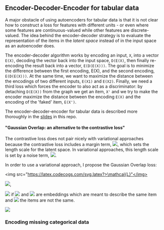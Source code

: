 
## Encoder-Decoder-Encoder for tabular data
A major obstacle of using autoencoders for tabular data is that it is not clear how to construct a loss for features with different units - or even where some features are continuous-valued while other features are discrete-valued. The idea behind the encoder-decoder strategy is to evaluate the representation of the items in the *latent space* instead of in the input space as an autoencoder does.

The encoder-decoder algorithm works by encoding an input, `X`, into a vector `E(X)`, decoding the vector back into the input space, `D(E(X)`, then finally re-encoding the result back into a vector, `E(D(E(X)))`. The goal is to minimize the difference between the first encoding, E(X), and the second encoding, `E(D(E(X)))`. At the same time, we want to maximize the distance between the encodings of two different inputs, `E(X1)` and `E(X2)`. Finally, we need a third loss which forces the encoder to also act as a discriminator: by detaching `D(E(X))` from the graph we get an item, `X'` and we try to make the encoder maximize the distance between the encoding `E(X)` and the encoding of the 'faked' item, `E(X')`.

The encoder-decoder-encoder for tabular data is described more thoroughly in the <a href="https://github.com/small-yellow-duck/titanic-ede/blob/master/unsupervised%20deep%20learning%20with%20enc-dec-enc%20-%202019-07-22.pptx">slides</a> in this repo.


#### "Gaussian Overlap: an alternative to the contrastive loss"
The contrastive loss does not pair nicely with variational approaches because the contrastive loss includes a margin term, <img src="https://latex.codecogs.com/svg.latex?m">, which sets the length scale for the latent space. In variational approaches, this length scale is set by a noise term, <img src="https://latex.codecogs.com/svg.latex?\sigma">.

In order to use a variational approach, I propose the Gaussian Overlap loss:

<img src="https://latex.codecogs.com/svg.latex?>\mathcal{L}"</img>

<img src="https://latex.codecogs.com/svg.latex?L=-t ln(1-erf(|\mu_i - \mu_j|/2)) +  (1-t)  ln(erf(|\mu_i - \mu_j|/2))">,

<img src="https://latex.codecogs.com/svg.latex?t=0"> if <img src="https://latex.codecogs.com/svg.latex?\mu_i"> and <img src="https://latex.codecogs.com/svg.latex?\mu_j"> are embeddings which are meant to describe the same item and <img src="https://latex.codecogs.com/svg.latex?t=1"> the items are not the same.

<img src="https://latex.codecogs.com/svg.latex?\Large&space;\mathcal{L} = -t ln(1- erf(|\mu_i - \mu_j|/2)) +  (1-t)  ln(erf(|\mu_i - \mu_j|/2))" />


### Encoding missing categorical data